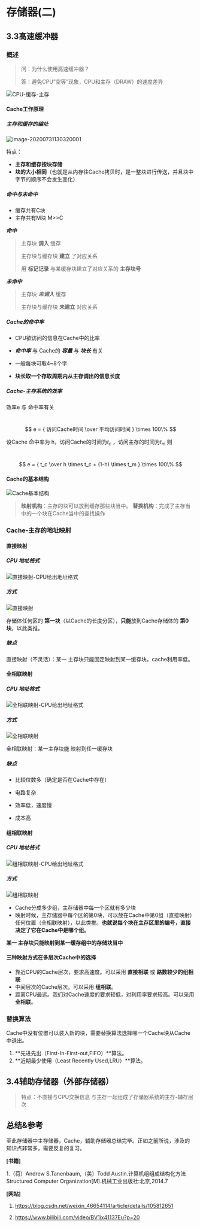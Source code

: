 # 存储器(二)



## 3.3高速缓冲器



### 概述

> 问：为什么使用高速缓冲器？
>
> 答：避免CPU”空等”现象，CPU和主存（DRAW）的速度差异
>
> 

![CPU-缓存-主存](img/04/CPU-缓存-主存.png)

#### Cache工作原理

##### 主存和缓存的编址

![image-20200731130320001](img/04/主存和缓存的编址.png)

特点：

- **主存和缓存按块存储**
- **块的大小相同**（也就是从内存往Cache拷贝时，是一整块进行传送，并且块中字节的顺序不会发生变化）



##### 命中与未命中

- 缓存共有C块
- 主存共有M块 M>>C

***命中*** 

> 主存块 **调入** 缓存
>
> 主存块与缓存块 **建立** 了对应关系
>
> 用  **标记记录** 与某缓存块建立了对应关系的 **主存块号**
>

***未命中***

> 主存块 ***未调入*** 缓存
>
> 主存块与缓存块 **未建立** 对应关系



##### Cache的命中率

- CPU欲访问的信息在Cache中的比率

- ***命中率*** 与 Cache的 ***容量*** 与 ***块长*** 有关

- 一般每块可取4~8个字

- **块长取一个存取周期内从主存调出的信息长度**



##### Cache-主存系统的效率

效率e 与 命中率有关

​			$$ e = { 访问Cache时间 \over 平均访问时间 } \times 100\% $$

设Cache 命中率为 h，访问Cache的时间为$t_c$ ，访问主存的时间为$t_m$ 则

​		$$ e = { t_c \over h \times t_c + (1-h) \times t_m } \times 100\% $$



#### Cache的基本结构

![Cache基本结构](img/04/Cache基本结构.png)

> **映射机构**：主存的块可以放到缓存那些块当中。
> **替换机构**：完成了主存当中的一个块在Cache当中的查找操作



### Cache-主存的地址映射

#### 直接映射

##### CPU 地址格式

![直接映射-CPU给出地址格式](img/04/直接映射-CPU给出地址格式.png)



##### 方式

![直接映射](img/04/直接映射.png)

存储体任何区的 **第一块**（以Cache的长度分区），**只能**放到Cache存储体的 **第0块**，以此类推。



##### 缺点

直接映射（不灵活）：某一 主存块只能固定映射到某一缓存块。cache利用率低。





#### 全相联映射

##### CPU 地址格式

![全相联映射-CPU给出地址格式](img/04/全相联映射-CPU给出地址格式.png)



##### 方式

![全相联映射](img/04/全相联映射.png)

全相联映射：某一主存块能 映射到任一缓存块



##### 缺点

- 比较位数多（确定是否在Cache中存在） 

- 电路复杂 

- 效率低，速度慢
- 成本高



#### 组相联映射

##### CPU 地址格式

![组相联映射-CPU给出地址格式](img/04/组相联映射-CPU给出地址格式.png)



##### 方式

![组相联映射](img/04/组相联映射.png)

- Cache分成多少组，主存储器中每一个区就有多少块
- 映射时候，主存储器中每个区的第0块，可以放在Cache中第0组（直接映射）任何位置（全相联映射），以此类推。**也就说每个块在主存区里的编号，直接决定了它在Cache中是哪个组。**

**某一 主存块只能映射到某一缓存组中的存储块当中**



#### 三种映射方式在多层次Cache中的选择

- 靠近CPU的Cache层次，要求高速度。可以采用 **直接相联** 或 **路数较少的组相联**
- 中间层次的Cache层次。可以采用 **组相联**。
- 距离CPU最远。我们对Cache速度的要求较低，对利用率要求较高。可以采用 **全相联**。



### 替换算法

Cache中没有位置可以装入新的块，需要替换算法选择哪一个Cache块从Cache中退出。

1. **先进先出（First-In-First-out,FIFO）**算法。
2. **近期最少使用（Least Recently Used,LRU）**算法。



## 3.4辅助存储器（外部存储器）

> 特点：不直接与CPU交换信息
> 与主存一起组成了存储器系统的主存-辅存层次



## 总结&参考

至此存储器中主存储器，Cache，辅助存储器总结完毕。正如之前所说，涉及的知识点非常多，需要反复的复习。



**[书籍]**

1.（荷）Andrew S.Tanenbaum,（美）Todd Austin.计算机组组成结构化方法 Structured Computer Organization[M].机械工业出版社:北京,2014.7

**[网站]**

1. https://blog.csdn.net/weixin_46654114/article/details/105812651

2. https://www.bilibili.com/video/BV1ix41137Eu?p=20

